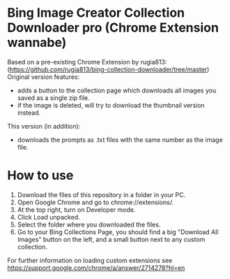 # Bing Image Creator Collection Downloader pro (Chrome Extension wannabe)
Based on a pre-existing Chrome Extension by rugia813:
(https://github.com/rugia813/bing-collection-downloader/tree/master)
Original version features:
 - adds a button to the collection page which downloads all images you saved as a single zip file.
 - if the image is deleted, will try to download the thumbnail version instead.

This version (in addition):
 - downloads the prompts as .txt files with the same number as the image file.

#

# How to use
1) Download the files of this repository in a folder in your PC.
2) Open Google Chrome and go to chrome://extensions/.
3) At the top right, turn on Developer mode.
4) Click Load unpacked.
5) Select the folder where you downloaded the files.
6) Go to your Bing Collections Page, you should find a big "Download All Images" button on the left, and a small button next to any custom collection.

For further information on loading custom extensions see https://support.google.com/chrome/a/answer/2714278?hl=en
